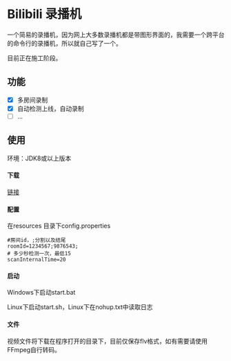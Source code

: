 # Bilibili 录播机

一个简易的录播机，因为网上大多数录播机都是带图形界面的，我需要一个跨平台的命令行的录播机，所以就自己写了一个。

目前正在施工阶段。

## 功能

- [x] 多房间录制
- [x] 自动检测上线，自动录制
- [ ] ...

## 使用

环境：JDK8或以上版本

#### 下载

[链接](https://github.com/aowubulao/stream-spider/releases)

#### 配置

在resources 目录下config.properties

```properties
#房间id，;分割以及结尾
roomId=1234567;9876543;
# 多少秒检测一次，最低15
scanInternalTime=20
```

#### **启动**

Windows下启动start.bat

Linux下启动start.sh，Linux下在nohup.txt中读取日志

#### 文件

视频文件将下载在程序打开的目录下，目前仅保存flv格式，如有需要请使用FFmpeg自行转码。